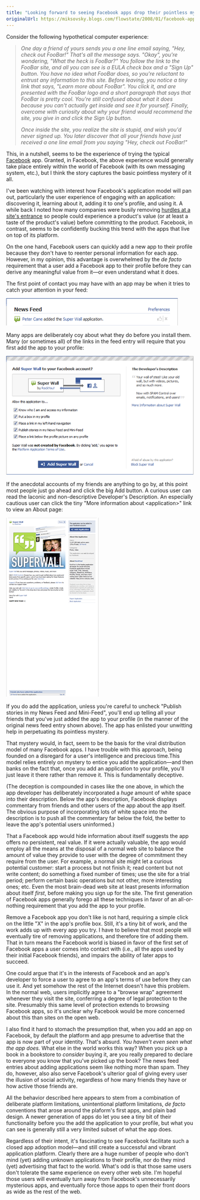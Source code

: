 ```yaml
---
title: "Looking forward to seeing Facebook apps drop their pointless mystery"
originalUrl: https://miksovsky.blogs.com/flowstate/2008/01/facebook-applic.html
---
```


<p>Consider the following hypothetical computer experience:&nbsp;</p>
<blockquote>
  <p>
    <em
      >One day a friend of yours sends you a one line email saying, &quot;Hey,
      check out FooBar!&quot; That's all the message says. &quot;Okay&quot;,
      you're wondering, &quot;What the heck is FooBar?&quot; You follow the link
      to the FooBar site, and all you can see is a EULA check box and a
      &quot;Sign Up&quot; button. You have no idea what FooBar does, so you're
      reluctant to entrust any information to this site. Before leaving, you
      notice a tiny link that says, &quot;Learn more about FooBar&quot;. You
      click it, and are presented with the FooBar logo and a short paragraph
      that says that FooBar is pretty cool. You're still confused about what it
      does because you can't actually get inside and see it for yourself.
      Finally, overcome with curiosity about why your friend would recommend the
      site, you give in and click the Sign Up button.</em
    >&nbsp;
  </p>

  <p>
    <em
      >Once inside the site, you realize the site is stupid, and wish you'd
      never signed up. You later discover that all your friends have just
      received a one line email from you saying &quot;Hey, check out
      FooBar!&quot;</em
    >
  </p>
</blockquote>
<p>
  This, in a nutshell, seems to be the experience of trying the typical
  <a href="http://www.facebook.com">Facebook</a> app. Granted, in Facebook, the
  above experience would generally take place entirely within the world of
  Facebook (with its own messaging system, etc.), but I think the story captures
  the basic pointless mystery of it all.
</p>
<p>
  I've been watching with interest how Facebook's application model will pan
  out, particularly the user experience of engaging with an application:
  discovering it, learning about it, adding it to one's profile, and using it. A
  while back I noted how many companies were busily removing
  <a href="/posts/2007/05-17-hurdles-at-the-entrance-to-a-site.html"
    >hurdles at a site's entrance</a
  >
  so people could experience a product's value (or at least a taste of the
  product's value) before committing to the product. Facebook, in contrast,
  seems to be confidently bucking this trend with the apps that live on top of
  its platform.
</p>
<p>
  On the one hand, Facebook users can quickly add a new app to their profile
  because they don't have to reenter personal information for each app. However,
  in my opinion, this advantage is overwhelmed by the
  <em>de facto</em> requirement that a user add a Facebook app to their profile
  before they can derive any meaningful value from it—or even understand what it
  does.
</p>
<p>
  The first point of contact you may have with an app may be when it tries to
  catch your attention in your feed:
</p>
<p>
  <img
    src="/images/flowstate/Facebook%20News%20Feed%20-%20Friend%20Added%20Application.png"
  />
</p>
<p>
  Many apps are deliberately coy about what they do before you install them.
  Many (or sometimes all) of the links in the feed entry will require that you
  first add the app to your profile:
</p>
<p>
  <img src="/images/flowstate/Facebook%20Add%20Super%20Wall_thumb.png" />
</p>
<p>
  If the anecdotal accounts of my friends are anything to go by, at this point
  most people just go ahead and click the big Add button. A curious user can
  read the laconic and non-descriptive Developer's Description. An especially
  cautious user can click the tiny &quot;More information about
  &lt;application&gt;&quot; link to view an About page:
</p>
<p>
  <img src="/images/flowstate/Facebook%20Super%20Wall%20(Full)_thumb.png" />
</p>
<p>
  If you do add the application, unless you're careful to uncheck &quot;Publish
  stories in my News Feed and Mini-Feed&quot;, you'll end up telling all your
  friends that you've just added the app to your profile (in the manner of the
  original news feed entry shown above). The app has enlisted your unwitting
  help in perpetuating its pointless mystery.
</p>
<p>
  That mystery would, in fact, seem to be the basis for the viral distribution
  model of many Facebook apps. I have trouble with this approach, being founded
  on a disregard for a user's intelligence and precious time.This model relies
  entirely on mystery to entice you add the application—and then banks on the
  fact that, once you add an application to your profile, you'll just leave it
  there rather than remove it. This is fundamentally deceptive.
</p>
<p>
  (The deception is compounded in cases like the one above, in which the app
  developer has deliberately incorporated a <em>huge </em>amount of white space
  into their description. Below the app's description, Facebook displays
  commentary from friends and other users of the app about the app itself. The
  obvious purpose of incorporating lots of white space into the description is
  to push all the commentary far below the fold, the better to leave the app's
  potential users uninformed.)
</p>
<p>
  That a Facebook app would hide information about itself suggests the app
  offers no persistent, real value. If it were actually valuable, the app would
  employ all the means at the disposal of a normal web site to balance the
  amount of value they provide to user with the degree of commitment they
  require from the user. For example, a normal site might let a curious
  potential customer: start a process but not finish it; read content but not
  write content; do something a fixed number of times; use the site for a trial
  period; perform certain basic operations but not other, more interesting ones;
  etc. Even the most brain-dead web site at least presents information about
  itself <em>first</em>, before making you sign up for the site. The first
  generation of Facebook apps generally forego all these techniques in favor of
  an all-or-nothing requirement that you add the app to your profile.
</p>
<p>
  Remove a Facebook app you don't like is not hard, requiring a simple click on
  the little &quot;X&quot; in the app's profile box. Still, it's a tiny bit of
  work, and the work adds up with every app you try. I have to believe that most
  people will eventually tire of removing applications, and therefore tire of
  adding them. That in turn means the Facebook world is biased in favor of the
  first set of Facebook apps a user comes into contact with (i.e., all the apps
  used by their initial Facebook friends), and impairs the ability of later apps
  to succeed.
</p>
<p>
  One could argue that it's in the interests of Facebook and an app's developer
  to force a user to agree to an app's terms of use before they can use it. And
  yet somehow the rest of the Internet doesn't have this problem. In the normal
  web, users implicitly agree to a &quot;browse wrap&quot; agreement whenever
  they visit the site, conferring a degree of legal protection to the site.
  Presumably this same level of protection extends to browsing Facebook apps, so
  it's unclear why Facebook would be more concerned about this than sites on the
  open web.
</p>
<p>
  I also find it hard to stomach the presumption that, when you add an app on
  Facebook, by default the platform and app presume to advertise that the app is
  now part of your identity. That's absurd.
  <em>You haven't even seen what the app does.</em> What else in the world works
  this way? When you pick up a book in a bookstore to <em>consider</em> buying
  it, are you really prepared to declare to everyone you know that you've picked
  up the book? The news feed entries about adding applications seem like nothing
  more than spam. They do, however, also also serve Facebook's ulterior goal of
  giving every user the illusion of social activity, regardless of how many
  friends they have or how active those friends are.
</p>
<p>
  All the behavior described here appears to stem from a combination of
  deliberate platform limitations, unintentional platform limitations,
  <em>de facto</em> conventions that arose around the plaform's first apps, and
  plain bad design. A newer generation of apps do let you see a tiny bit of
  their functionality before you the add the application to your profile, but
  what you can see is generally still a very limited subset of what the app
  does.
</p>
<p>
  Regardless of their intent, it's fascinating to see Facebook facilitate such a
  closed app adoption model—and still create a successful and vibrant
  application platform. Clearly there are a huge number of people who don't mind
  (yet) adding unknown applications to their profile, nor do they mind (yet)
  advertising that fact to the world. What's odd is that those same users don't
  tolerate the same experience on every other web site. I'm hopeful those users
  will eventually turn away from Facebook's unnecessarily mysterious apps, and
  eventually force those apps to open their front doors as wide as the rest of
  the web.
</p>

